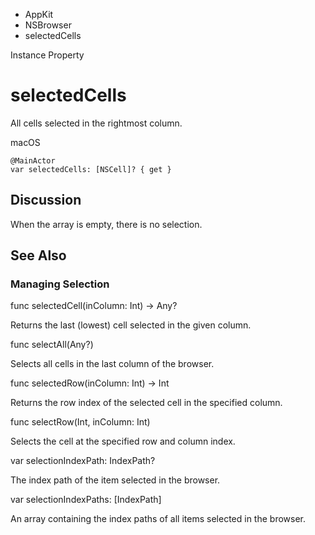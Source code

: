 

- AppKit
- NSBrowser
-  selectedCells 

Instance Property

# selectedCells

All cells selected in the rightmost column.

macOS

``` source
@MainActor
var selectedCells: [NSCell]? { get }
```

## Discussion

When the array is empty, there is no selection.

## See Also

### Managing Selection

func selectedCell(inColumn: Int) -> Any?

Returns the last (lowest) cell selected in the given column.

func selectAll(Any?)

Selects all cells in the last column of the browser.

func selectedRow(inColumn: Int) -> Int

Returns the row index of the selected cell in the specified column.

func selectRow(Int, inColumn: Int)

Selects the cell at the specified row and column index.

var selectionIndexPath: IndexPath?

The index path of the item selected in the browser.

var selectionIndexPaths: [IndexPath]

An array containing the index paths of all items selected in the browser.

